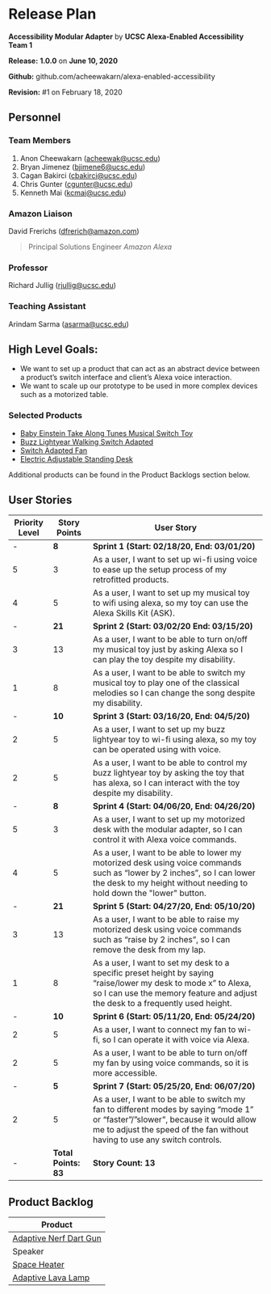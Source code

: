 # Release Plan
**Accessibility Modular Adapter** by  **UCSC Alexa-Enabled Accessibility Team 1**

**Release:** **1.0.0** on **June 10, 2020**

**Github:** github.com/acheewakarn/alexa-enabled-accessibility

**Revision:** #1 on February 18, 2020


## Personnel
### Team Members
1. Anon Cheewakarn (acheewak@ucsc.edu)
2. Bryan Jimenez (bjimene6@ucsc.edu)
3. Cagan Bakirci (cbakirci@ucsc.edu)
4. Chris Gunter (cgunter@ucsc.edu)
5. Kenneth Mai (kcmai@ucsc.edu)

### Amazon Liaison
David Frerichs (dfrerich@amazon.com)
>Principal Solutions Engineer
>*Amazon Alexa*

### Professor
Richard Jullig (rjullig@ucsc.edu)

### Teaching Assistant
Arindam Sarma (asarma@ucsc.edu)

## High Level Goals:
* We want to set up a product that can act as an abstract device between a product’s switch interface and client’s Alexa voice interaction. 
* We want to scale up our prototype to be used in more complex devices such as a motorized table.

### Selected Products
  * [Baby Einstein Take Along Tunes Musical Switch Toy](https://www.adaptivetechsolutions.com/pd-baby-einstein-musical-switch-adapted-toy.cfm)
  * [Buzz Lightyear Walking Switch Adapted](https://www.adaptivetechsolutions.com/buzz-lightyear-walking-switch-adapted/)
  * [Switch Adapted Fan](https://www.adaptivetechsolutions.com/o2cool-switch-adapted-fan/)
  * [Electric Adjustable Standing Desk](https://www.amazon.com/Adjustable-Ergonomic-Motorized-Commercial-Programmable/dp/B072XCVYVX)
  
Additional products can be found in the Product Backlogs section below.

## User Stories
|Priority Level|Story Points|User Story|
|------|------|------|
|-|**8**|**Sprint 1 (Start: 02/18/20, End: 03/01/20)**|
|5|3|As a user, I want to set up wi-fi using voice to ease up the setup process of my retrofitted products.
|4|5|As a user, I want to set up my musical toy to wifi using alexa, so my toy can use the Alexa Skills Kit (ASK). |
|-|**21**|**Sprint 2 (Start: 03/02/20 End: 03/15/20)**|
|3|13|As a user, I want to be able to turn on/off my musical toy just by asking Alexa so I can play the toy despite my disability.
|1|8|As a user, I want to be able to switch my musical toy to play one of the classical melodies so I can change the song despite my disability.|
|-|**10**|**Sprint 3 (Start: 03/16/20, End: 04/5/20)**|
|2|5|As a user, I want to set up my buzz lightyear toy to wi-fi using alexa, so my toy can be operated using with voice.|
|2|5|As a user, I want to be able to control my buzz lightyear toy by asking the toy that has alexa, so I can interact with the toy despite my disability.|
|-|**8**|**Sprint 4 (Start: 04/06/20, End: 04/26/20)**|
|5|3|As a user, I want to set up my motorized desk with the modular adapter, so I can control it with Alexa voice commands.|
|4|5|As a user, I want to be able to lower my motorized desk using voice commands such as “lower by 2 inches”, so I can lower the desk to my height without needing to hold down the "lower" button.|
|-|**21**|**Sprint 5 (Start: 04/27/20, End: 05/10/20)**|
|3|13|As a user, I want to be able to raise my motorized desk using voice commands such as “raise by 2 inches”, so I can remove the desk from my lap.|
|1|8|As a user, I want to set my desk to a specific preset height by saying “raise/lower my desk to mode x” to Alexa, so I can use the memory feature and adjust the desk to a frequently used height.|
|-|**10**|**Sprint 6 (Start: 05/11/20, End: 05/24/20)**|
|2|5|As a user, I want to connect my fan to wi-fi, so I can operate it with voice via Alexa.|
|2|5|As a user, I want to be able to turn on/off my fan by using voice commands, so it is more accessible.|
|-|**5**|**Sprint 7 (Start: 05/25/20, End: 06/07/20)**|
|2|5|As a user, I want to be able to switch my fan to different modes by saying “mode 1” or “faster”/”slower”, because it would allow me to adjust the speed of the fan without having to use any switch controls.|
|-|**Total Points: 83**|**Story Count: 13**|

## Product Backlog
|Product|
|------|
|[Adaptive Nerf Dart Gun](https://www.adaptivetechsolutions.com/nerf-dart-gun-switch-adapted/)|
|Speaker|
|[Space Heater](https://www.amazon.com/Overheat-Protection-Tip-Over-Portable-Thermostat/dp/B084GQK5Q5?ref_=BSellerC&pf_rd_p=8c7e5b9e-3ad3-573c-bcb9-7b3e9ed657a3&pf_rd_s=merchandised-search-10&pf_rd_t=101&pf_rd_i=510182&pf_rd_m=ATVPDKIKX0DER&pf_rd_r=3SHDGH4VW4ZCFVDCZP29&pf_rd_r=3SHDGH4VW4ZCFVDCZP29&pf_rd_p=8c7e5b9e-3ad3-573c-bcb9-7b3e9ed657a3)|
|[Adaptive Lava Lamp](https://www.adaptivetechsolutions.com/tower-volcano-lamp/)|
